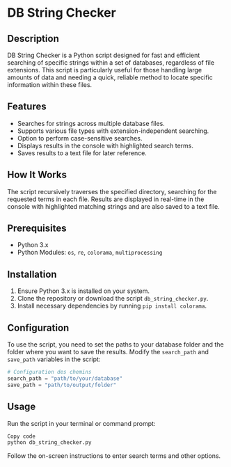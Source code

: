 # DB String Checker

## Description
DB String Checker is a Python script designed for fast and efficient searching of specific strings within a set of databases, regardless of file extensions. This script is particularly useful for those handling large amounts of data and needing a quick, reliable method to locate specific information within these files.

## Features
- Searches for strings across multiple database files.
- Supports various file types with extension-independent searching.
- Option to perform case-sensitive searches.
- Displays results in the console with highlighted search terms.
- Saves results to a text file for later reference.

## How It Works
The script recursively traverses the specified directory, searching for the requested terms in each file. Results are displayed in real-time in the console with highlighted matching strings and are also saved to a text file.

## Prerequisites
- Python 3.x
- Python Modules: `os`, `re`, `colorama`, `multiprocessing`

## Installation
1. Ensure Python 3.x is installed on your system.
2. Clone the repository or download the script `db_string_checker.py`.
3. Install necessary dependencies by running `pip install colorama`.

## Configuration
To use the script, you need to set the paths to your database folder and the folder where you want to save the results. Modify the `search_path` and `save_path` variables in the script:

```python
# Configuration des chemins
search_path = "path/to/your/database"
save_path = "path/to/output/folder"
```

## Usage
Run the script in your terminal or command prompt:

```bash
Copy code
python db_string_checker.py
```

Follow the on-screen instructions to enter search terms and other options.

